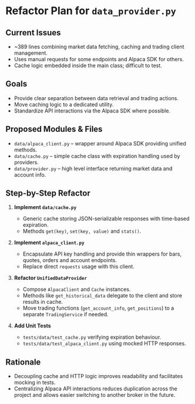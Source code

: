 # Refactor Plan for `data_provider.py`

## Current Issues
- ~389 lines combining market data fetching, caching and trading client management.
- Uses manual requests for some endpoints and Alpaca SDK for others.
- Cache logic embedded inside the main class; difficult to test.

## Goals
- Provide clear separation between data retrieval and trading actions.
- Move caching logic to a dedicated utility.
- Standardize API interactions via the Alpaca SDK where possible.

## Proposed Modules & Files
- `data/alpaca_client.py` – wrapper around Alpaca SDK providing unified methods.
- `data/cache.py` – simple cache class with expiration handling used by providers.
- `data/provider.py` – high level interface returning market data and account info.

## Step-by-Step Refactor
1. **Implement `data/cache.py`**
   - Generic cache storing JSON-serializable responses with time-based expiration.
   - Methods `get(key)`, `set(key, value)` and `stats()`.

2. **Implement `alpaca_client.py`**
   - Encapsulate API key handling and provide thin wrappers for bars, quotes, orders and account endpoints.
   - Replace direct `requests` usage with this client.

3. **Refactor `UnifiedDataProvider`**
   - Compose `AlpacaClient` and `Cache` instances.
   - Methods like `get_historical_data` delegate to the client and store results in cache.
   - Move trading functions (`get_account_info`, `get_positions`) to a separate `TradingService` if needed.

4. **Add Unit Tests**
   - `tests/data/test_cache.py` verifying expiration behaviour.
   - `tests/data/test_alpaca_client.py` using mocked HTTP responses.

## Rationale
- Decoupling cache and HTTP logic improves readability and facilitates mocking in tests.
- Centralizing Alpaca API interactions reduces duplication across the project and allows easier switching to another broker in the future.

